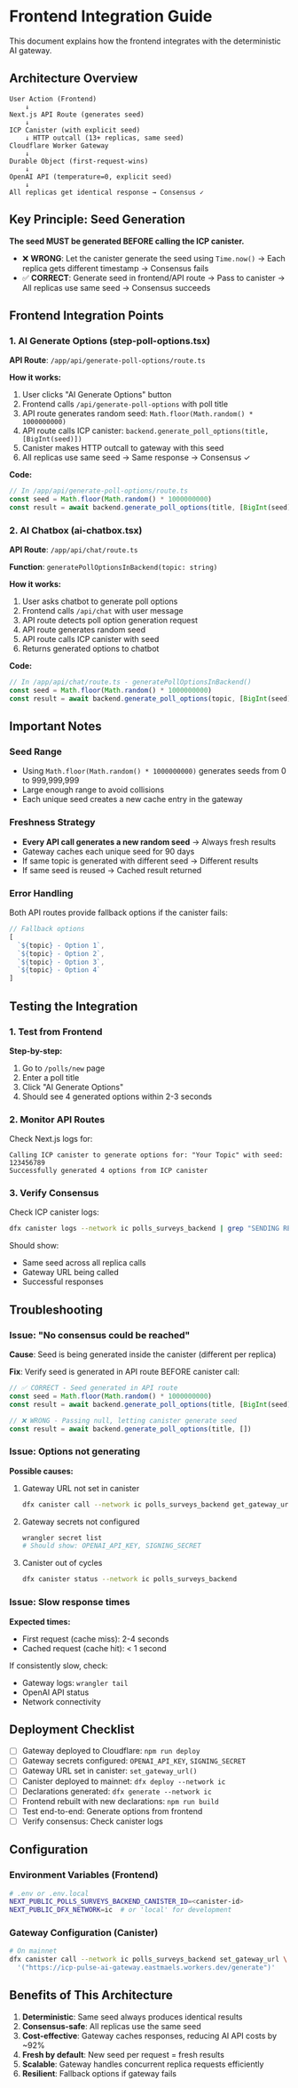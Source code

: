 # Frontend Integration Guide

This document explains how the frontend integrates with the deterministic AI gateway.

## Architecture Overview

```
User Action (Frontend)
    ↓
Next.js API Route (generates seed)
    ↓
ICP Canister (with explicit seed)
    ↓ HTTP outcall (13+ replicas, same seed)
Cloudflare Worker Gateway
    ↓
Durable Object (first-request-wins)
    ↓
OpenAI API (temperature=0, explicit seed)
    ↓
All replicas get identical response → Consensus ✓
```

## Key Principle: Seed Generation

**The seed MUST be generated BEFORE calling the ICP canister.**

- ❌ **WRONG**: Let the canister generate the seed using `Time.now()` → Each replica gets different timestamp → Consensus fails
- ✅ **CORRECT**: Generate seed in frontend/API route → Pass to canister → All replicas use same seed → Consensus succeeds

## Frontend Integration Points

### 1. AI Generate Options (step-poll-options.tsx)

**API Route**: `/app/api/generate-poll-options/route.ts`

**How it works:**
1. User clicks "AI Generate Options" button
2. Frontend calls `/api/generate-poll-options` with poll title
3. API route generates random seed: `Math.floor(Math.random() * 1000000000)`
4. API route calls ICP canister: `backend.generate_poll_options(title, [BigInt(seed)])`
5. Canister makes HTTP outcall to gateway with this seed
6. All replicas use same seed → Same response → Consensus ✓

**Code:**
```typescript
// In /app/api/generate-poll-options/route.ts
const seed = Math.floor(Math.random() * 1000000000)
const result = await backend.generate_poll_options(title, [BigInt(seed)])
```

### 2. AI Chatbox (ai-chatbox.tsx)

**API Route**: `/app/api/chat/route.ts`

**Function**: `generatePollOptionsInBackend(topic: string)`

**How it works:**
1. User asks chatbot to generate poll options
2. Frontend calls `/api/chat` with user message
3. API route detects poll option generation request
4. API route generates random seed
5. API route calls ICP canister with seed
6. Returns generated options to chatbot

**Code:**
```typescript
// In /app/api/chat/route.ts - generatePollOptionsInBackend()
const seed = Math.floor(Math.random() * 1000000000)
const result = await backend.generate_poll_options(topic, [BigInt(seed)])
```

## Important Notes

### Seed Range
- Using `Math.floor(Math.random() * 1000000000)` generates seeds from 0 to 999,999,999
- Large enough range to avoid collisions
- Each unique seed creates a new cache entry in the gateway

### Freshness Strategy
- **Every API call generates a new random seed** → Always fresh results
- Gateway caches each unique seed for 90 days
- If same topic is generated with different seed → Different results
- If same seed is reused → Cached result returned

### Error Handling
Both API routes provide fallback options if the canister fails:
```typescript
// Fallback options
[
  `${topic} - Option 1`,
  `${topic} - Option 2`,
  `${topic} - Option 3`,
  `${topic} - Option 4`
]
```

## Testing the Integration

### 1. Test from Frontend

**Step-by-step:**
1. Go to `/polls/new` page
2. Enter a poll title
3. Click "AI Generate Options"
4. Should see 4 generated options within 2-3 seconds

### 2. Monitor API Routes

Check Next.js logs for:
```
Calling ICP canister to generate options for: "Your Topic" with seed: 123456789
Successfully generated 4 options from ICP canister
```

### 3. Verify Consensus

Check ICP canister logs:
```bash
dfx canister logs --network ic polls_surveys_backend | grep "SENDING REQUEST TO AI GATEWAY"
```

Should show:
- Same seed across all replica calls
- Gateway URL being called
- Successful responses

## Troubleshooting

### Issue: "No consensus could be reached"

**Cause**: Seed is being generated inside the canister (different per replica)

**Fix**: Verify seed is generated in API route BEFORE canister call:
```typescript
// ✅ CORRECT - Seed generated in API route
const seed = Math.floor(Math.random() * 1000000000)
const result = await backend.generate_poll_options(title, [BigInt(seed)])

// ❌ WRONG - Passing null, letting canister generate seed
const result = await backend.generate_poll_options(title, [])
```

### Issue: Options not generating

**Possible causes:**
1. Gateway URL not set in canister
   ```bash
   dfx canister call --network ic polls_surveys_backend get_gateway_url
   ```

2. Gateway secrets not configured
   ```bash
   wrangler secret list
   # Should show: OPENAI_API_KEY, SIGNING_SECRET
   ```

3. Canister out of cycles
   ```bash
   dfx canister status --network ic polls_surveys_backend
   ```

### Issue: Slow response times

**Expected times:**
- First request (cache miss): 2-4 seconds
- Cached request (cache hit): < 1 second

If consistently slow, check:
- Gateway logs: `wrangler tail`
- OpenAI API status
- Network connectivity

## Deployment Checklist

- [ ] Gateway deployed to Cloudflare: `npm run deploy`
- [ ] Gateway secrets configured: `OPENAI_API_KEY`, `SIGNING_SECRET`
- [ ] Gateway URL set in canister: `set_gateway_url()`
- [ ] Canister deployed to mainnet: `dfx deploy --network ic`
- [ ] Declarations generated: `dfx generate --network ic`
- [ ] Frontend rebuilt with new declarations: `npm run build`
- [ ] Test end-to-end: Generate options from frontend
- [ ] Verify consensus: Check canister logs

## Configuration

### Environment Variables (Frontend)

```bash
# .env or .env.local
NEXT_PUBLIC_POLLS_SURVEYS_BACKEND_CANISTER_ID=<canister-id>
NEXT_PUBLIC_DFX_NETWORK=ic  # or 'local' for development
```

### Gateway Configuration (Canister)

```bash
# On mainnet
dfx canister call --network ic polls_surveys_backend set_gateway_url \
  '("https://icp-pulse-ai-gateway.eastmaels.workers.dev/generate")'
```

## Benefits of This Architecture

1. **Deterministic**: Same seed always produces identical results
2. **Consensus-safe**: All replicas use the same seed
3. **Cost-effective**: Gateway caches responses, reducing AI API costs by ~92%
4. **Fresh by default**: New seed per request = fresh results
5. **Scalable**: Gateway handles concurrent replica requests efficiently
6. **Resilient**: Fallback options if gateway fails

